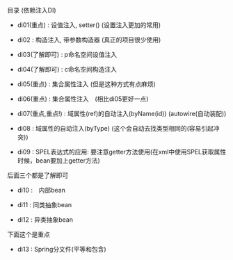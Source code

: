 

目录 (依赖注入DI)

* di01(重点) :  设值注入, setter()  (设置注入更加的常用)

* di02 :  构造注入, 带参数构造器  (真正的项目很少使用)

* di03(了解即可) : p命名空间设值注入

* di04(了解即可) : c命名空间构造注入

* di05(重点) : 集合属性注入  (但是这种方式有点麻烦)

* di06(重点) : 集合属性注入　(相比di05更好一点)

* di07(重点,重点!) : 域属性(ref)的自动注入(byName(id)) (autowire(自动装配))

* di08 : 域属性的自动注入(byType) (这个会自动去找类型相同的(容易引起冲突))

* di09 : SPEL表达式的应用: 要注意getter方法使用(在xml中使用SPEL获取属性时候，bean要加上getter方法)

后面三个都是了解即可

* di10 :　内部bean

* di11 : 同类抽象bean

* di12 : 异类抽象bean


下面这个是重点

* di13 : Spring分文件(平等和包含)
